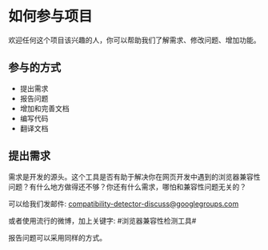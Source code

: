 # 如何参与项目 #

欢迎任何这个项目该兴趣的人，你可以帮助我们了解需求、修改问题、增加功能。

## 参与的方式 ##

  * 提出需求
  * 报告问题
  * 增加和完善文档
  * 编写代码
  * 翻译文档

## 提出需求 ##

需求是开发的源头。这个工具是否有助于解决你在网页开发中遇到的浏览器兼容性问题？有什么地方做得还不够？你还有什么需求，哪怕和兼容性问题无关的？

可以给我们发邮件: [compatibility-detector-discuss@googlegroups.com](mailto:compatibility-detector-discuss@googlegroups.com)

或者使用流行的微博，加上关键字: #浏览器兼容性检测工具#

报告问题可以采用同样的方式。